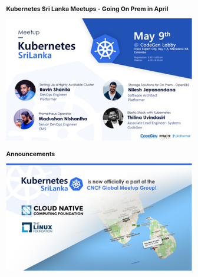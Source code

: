 ### Kubernetes Sri Lanka Meetups - Going On Prem in April

![Banner](banner.jpg)

### Announcements

![CNCF_Partnership](Announcements/cncf-partnership.jpg)